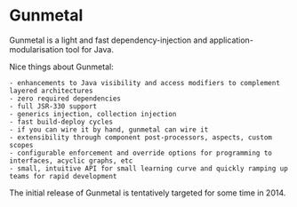 Gunmetal
========

Gunmetal is a light and fast dependency-injection and application-modularisation tool for Java.

Nice things about Gunmetal:

    - enhancements to Java visibility and access modifiers to complement layered architectures
    - zero required dependencies
    - full JSR-330 support
    - generics injection, collection injection
    - fast build-deploy cycles
    - if you can wire it by hand, gunmetal can wire it 
    - extensibility through component post-processors, aspects, custom scopes
    - configurable enforcement and override options for programming to interfaces, acyclic graphs, etc
    - small, intuitive API for small learning curve and quickly ramping up teams for rapid development

The initial release of Gunmetal is tentatively targeted for some time in 2014. 
